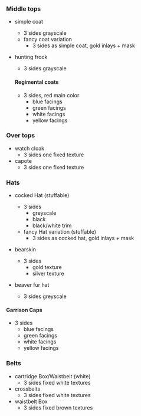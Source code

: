 ### Middle tops
* simple coat
  * 3 sides grayscale
  * fancy coat variation
    * 3 sides as simple coat, gold inlays + mask
* hunting frock
  * 3 sides grayscale

  #### Regimental coats
  * 3 sides, red main color
    * blue facings
    * green facings
    * white facings
    * yellow facings

### Over tops
* watch cloak
  * 3 sides one fixed texture
* capote
    * 3 sides one fixed texture

### Hats
* cocked Hat (stuffable)
    * 3 sides
      * greyscale
      * black
	  * black/white trim
    - fancy Hat variation (stuffable)
        - 3 sides as cocked hat, gold inlays + mask
* bearskin
    * 3 sides
      * gold texture
      * silver texture

* beaver fur hat
  - 3 sides greyscale

 #### Garrison Caps
 -  3 sides
    - blue facings
    - green facings
    - white facings
    - yellow facings

### Belts
  - cartridge Box/Waistbelt (white)
    - 3 sides fixed white textures
  - crossbelts
    - 3 sides fixed white textures
  - waistbelt Box
    - 3 sides fixed brown textures
